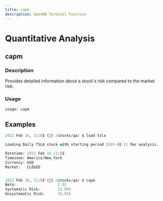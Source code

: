 ```yaml
---
title: capm
description: OpenBB Terminal Function
---
```


# Quantitative Analysis

## capm

### Description

Provides detailed information about a stock's risk compared to the market risk.

### Usage

```python
usage: capm
```

## Examples

```python
2022 Feb 16, 11:01 (🦋) /stocks/qa/ $ load tsla

Loading Daily TSLA stock with starting period 2019-02-11 for analysis.

Datetime: 2022 Feb 16 11:02
Timezone: America/New_York
Currency: USD
Market:   CLOSED


2022 Feb 16, 11:02 (🦋) /stocks/qa/ $ capm
Beta:                   2.02
Systematic Risk:        23.09%
Unsystematic Risk:      76.91%
```
